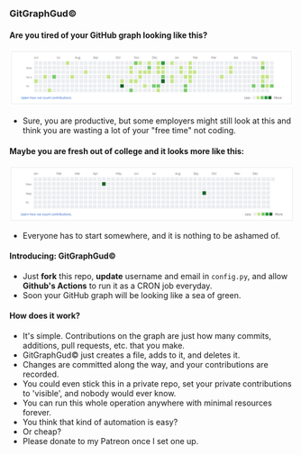 ### GitGraphGud&copy;

#### Are you tired of your GitHub graph looking like this?

![alt text](./medium.png)

- Sure, you are productive, but some employers might still look at this and think you are wasting a lot of your "free time" not coding.

#### Maybe you are fresh out of college and it looks more like this:

![alt text](./low.png)

- Everyone has to start somewhere, and it is nothing to be ashamed of.

#### Introducing: GitGraphGud&copy;

- Just **fork** this repo, **update** username and email in `config.py`, and allow **Github's Actions** to run it as a CRON job everyday.
- Soon your GitHub graph will be looking like a sea of green.

#### How does it work?

- It's simple. Contributions on the graph are just how many commits, additions, pull requests, etc. that you make.
- GitGraphGud&copy; just creates a file, adds to it, and deletes it.
- Changes are committed along the way, and your contributions are recorded.
- You could even stick this in a private repo, set your private contributions to 'visible', and nobody would ever know.
- You can run this whole operation anywhere with minimal resources forever.
- You think that kind of automation is easy?
- Or cheap?
- Please donate to my Patreon once I set one up.
